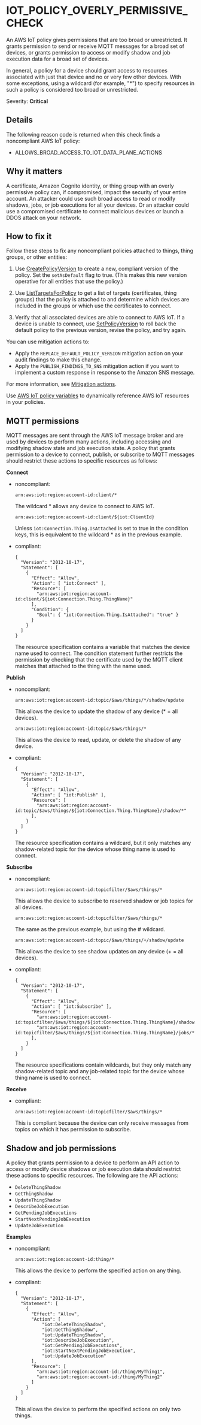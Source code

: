 # IOT\_POLICY\_OVERLY\_PERMISSIVE\_CHECK<a name="audit-chk-iot-policy-permissive"></a>

An AWS IoT policy gives permissions that are too broad or unrestricted\. It grants permission to send or receive MQTT messages for a broad set of devices, or grants permission to access or modify shadow and job execution data for a broad set of devices\.  

In general, a policy for a device should grant access to resources associated with just that device and no or very few other devices\. With some exceptions, using a wildcard \(for example, "\*"\) to specify resources in such a policy is considered too broad or unrestricted\.

Severity: **Critical**

## Details<a name="audit-chk-iot-policy-permissive-details"></a>

The following reason code is returned when this check finds a noncompliant AWS IoT policy:
+ ALLOWS\_BROAD\_ACCESS\_TO\_IOT\_DATA\_PLANE\_ACTIONS

## Why it matters<a name="audit-chk-iot-policy-permissive-why-it-matters"></a>

A certificate, Amazon Cognito identity, or thing group with an overly permissive policy can, if compromised, impact the security of your entire account\. An attacker could use such broad access to read or modify shadows, jobs, or job executions for all your devices\. Or an attacker could use a compromised certificate to connect malicious devices or launch a DDOS attack on your network\.

## How to fix it<a name="audit-chk-iot-policy-permissive-how-to-fix"></a>

Follow these steps to fix any noncompliant policies attached to things, thing groups, or other entities:

1. Use [CreatePolicyVersion](https://docs.aws.amazon.com/iot/latest/apireference/API_CreatePolicyVersion.html) to create a new, compliant version of the policy\. Set the `setAsDefault` flag to true\. \(This makes this new version operative for all entities that use the policy\.\)

1. Use [ListTargetsForPolicy](https://docs.aws.amazon.com/iot/latest/apireference/API_ListTargetsForPolicy.html) to get a list of targets \(certificates, thing groups\) that the policy is attached to and determine which devices are included in the groups or which use the certificates to connect\.

1. Verify that all associated devices are able to connect to AWS IoT\. If a device is unable to connect, use [ SetPolicyVersion](https://docs.aws.amazon.com/iot/latest/apireference/API_SetPolicyVersion.html) to roll back the default policy to the previous version, revise the policy, and try again\. 

You can use mitigation actions to:
+ Apply the `REPLACE_DEFAULT_POLICY_VERSION` mitigation action on your audit findings to make this change\. 
+ Apply the `PUBLISH_FINDINGS_TO_SNS` mitigation action if you want to implement a custom response in response to the Amazon SNS message\. 

For more information, see [Mitigation actions](device-defender-mitigation-actions.md)\. 

Use [AWS IoT policy variables](iot-policy-variables.md) to dynamically reference AWS IoT resources in your policies\.

## MQTT permissions<a name="audit-chk-iot-policy-permissive-mqtt-permissions"></a>

MQTT messages are sent through the AWS IoT message broker and are used by devices to perform many actions, including accessing and modifying shadow state and job execution state\. A policy that grants permission to a device to connect, publish, or subscribe to MQTT messages should restrict these actions to specific resources as follows:

**Connect**  
+ noncompliant:

  ```
  arn:aws:iot:region:account-id:client/*
  ```

  The wildcard \* allows any device to connect to AWS IoT\.

  ```
  arn:aws:iot:region:account-id:client/${iot:ClientId}
  ```

  Unless `iot:Connection.Thing.IsAttached` is set to true in the condition keys, this is equivalent to the wildcard \* as in the previous example\.
+ compliant:

  ```
  {
    "Version": "2012-10-17",
    "Statement": [
      {
        "Effect": "Allow",
        "Action": [ "iot:Connect" ],
        "Resource": [
          "arn:aws:iot:region:account-id:client/${iot:Connection.Thing.ThingName}"
        ],
        "Condition": {
          "Bool": { "iot:Connection.Thing.IsAttached": "true" }
        }
      }
    ]
  }
  ```

  The resource specification contains a variable that matches the device name used to connect\. The condition statement further restricts the permission by checking that the certificate used by the MQTT client matches that attached to the thing with the name used\.

**Publish**  
+ noncompliant:

  ```
  arn:aws:iot:region:account-id:topic/$aws/things/*/shadow/update
  ```

  This allows the device to update the shadow of any device \(\* = all devices\)\.

  ```
  arn:aws:iot:region:account-id:topic/$aws/things/*
  ```

  This allows the device to read, update, or delete the shadow of any device\.
+ compliant:

  ```
  {
    "Version": "2012-10-17",
    "Statement": [
      {
        "Effect": "Allow",
        "Action": [ "iot:Publish" ],
        "Resource": [
          "arn:aws:iot:region:account-id:topic/$aws/things/${iot:Connection.Thing.ThingName}/shadow/*"
        ],
      }
    ]
  }
  ```

  The resource specification contains a wildcard, but it only matches any shadow\-related topic for the device whose thing name is used to connect\.

**Subscribe**  
+ noncompliant:

  ```
  arn:aws:iot:region:account-id:topicfilter/$aws/things/*
  ```

  This allows the device to subscribe to reserved shadow or job topics for all devices\.

  ```
  arn:aws:iot:region:account-id:topicfilter/$aws/things/*
  ```

  The same as the previous example, but using the \# wildcard\.

  ```
  arn:aws:iot:region:account-id:topic/$aws/things/+/shadow/update
  ```

  This allows the device to see shadow updates on any device \(\+ = all devices\)\.
+ compliant:

  ```
  {
    "Version": "2012-10-17",
    "Statement": [
      {
        "Effect": "Allow",
        "Action": [ "iot:Subscribe" ],
        "Resource": [
          "arn:aws:iot:region:account-id:topicfilter/$aws/things/${iot:Connection.Thing.ThingName}/shadow/*"
          "arn:aws:iot:region:account-id:topicfilter/$aws/things/${iot:Connection.Thing.ThingName}/jobs/*"
        ],
      }
    ]
  }
  ```

  The resource specifications contain wildcards, but they only match any shadow\-related topic and any job\-related topic for the device whose thing name is used to connect\.

**Receive**  
+ compliant:

  ```
  arn:aws:iot:region:account-id:topicfilter/$aws/things/*
  ```

  This is compliant because the device can only receive messages from topics on which it has permission to subscribe\.

## Shadow and job permissions<a name="shadow-job-permissions"></a>

A policy that grants permission to a device to perform an API action to access or modify device shadows or job execution data should restrict these actions to specific resources\. The following are the API actions:
+ `DeleteThingShadow`
+ `GetThingShadow`
+ `UpdateThingShadow`
+ `DescribeJobExecution`
+ `GetPendingJobExecutions`
+ `StartNextPendingJobExecution`
+ `UpdateJobExecution`

**Examples**
+ noncompliant:

  ```
  arn:aws:iot:region:account-id:thing/*
  ```

  This allows the device to perform the specified action on any thing\.
+ compliant:

  ```
  {
    "Version": "2012-10-17",
    "Statement": [
      {
        "Effect": "Allow",
        "Action": [ 
            "iot:DeleteThingShadow",
            "iot:GetThingShadow",
            "iot:UpdateThingShadow",
            "iot:DescribeJobExecution",
            "iot:GetPendingJobExecutions",
            "iot:StartNextPendingJobExecution",
            "iot:UpdateJobExecution"
        ],
        "Resource": [
          "arn:aws:iot:region:account-id:/thing/MyThing1",
          "arn:aws:iot:region:account-id:/thing/MyThing2"
        ]
      }
    ]
  }
  ```

  This allows the device to perform the specified actions on only two things\.